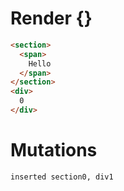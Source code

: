 # Render {}
```html
<section>
  <span>
    Hello
  </span>
</section>
<div>
  0
</div>
```

# Mutations
```
inserted section0, div1
```